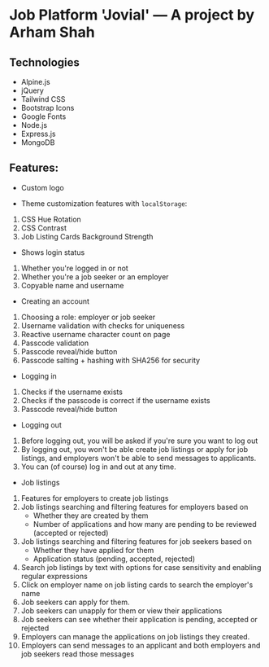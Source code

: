 # Job Platform 'Jovial' — A project by Arham Shah

## Technologies

- Alpine.js
- jQuery
- Tailwind CSS
- Bootstrap Icons
- Google Fonts
- Node.js
- Express.js
- MongoDB

## Features:

- Custom logo

- Theme customization features with `localStorage`:
1. CSS Hue Rotation
2. CSS Contrast
3. Job Listing Cards Background Strength

- Shows login status
1. Whether you're logged in or not
2. Whether you're a job seeker or an employer
3. Copyable name and username

- Creating an account
1. Choosing a role: employer or job seeker
2. Username validation with checks for uniqueness
3. Reactive username character count on page
4. Passcode validation
5. Passcode reveal/hide button
6. Passcode salting + hashing with SHA256 for security

- Logging in
1. Checks if the username exists
2. Checks if the passcode is correct if the username exists
3. Passcode reveal/hide button

- Logging out
1. Before logging out, you will be asked if you're sure you want to log out
2. By logging out, you won't be able create job listings or apply for job listings, and employers won't be able to send messages to applicants.
3. You can (of course) log in and out at any time.

- Job listings
1. Features for employers to create job listings
2. Job listings searching and filtering features for employers based on
    - Whether they are created by them
    - Number of applications and how many are pending to be reviewed (accepted or rejected)
3. Job listings searching and filtering features for job seekers based on
    - Whether they have applied for them
    - Application status (pending, accepted, rejected)
4. Search job listings by text with options for case sensitivity and enabling regular expressions
5. Click on employer name on job listing cards to search the employer's name
6. Job seekers can apply for them.
7. Job seekers can unapply for them or view their applications
8. Job seekers can see whether their application is pending, accepted or rejected
9. Employers can manage the applications on job listings they created.
10. Employers can send messages to an applicant and both employers and job seekers read those messages
